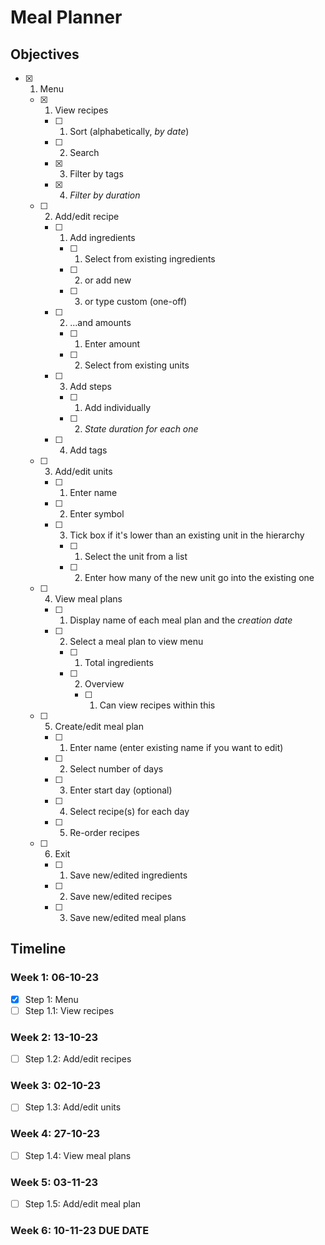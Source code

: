 # Meal Planner

## Objectives

- [x] 1. Menu
    - [x] 1. View recipes
        - [ ] 1. Sort (alphabetically, _by date_)
        - [ ] 2. Search
        - [x] 3. Filter by tags
        - [x] 4. *Filter by duration*
    - [ ] 2. Add/edit recipe
        - [ ] 1. Add ingredients
            - [ ] 1. Select from existing ingredients
            - [ ] 2. or add new
            - [ ] 3. or type custom (one-off)
        - [ ] 2. ...and amounts
            - [ ] 1. Enter amount
            - [ ] 2. Select from existing units
        - [ ] 3. Add steps
            - [ ] 1. Add individually
            - [ ] 2. _State duration for each one_
        - [ ] 4. Add tags
    - [ ] 3. Add/edit units
        - [ ] 1. Enter name
        - [ ] 2. Enter symbol
        - [ ] 3. Tick box if it's lower than an existing unit in the hierarchy
            - [ ] 1. Select the unit from a list
            - [ ] 2. Enter how many of the new unit go into the existing one
    - [ ] 4. View meal plans
        - [ ] 1. Display name of each meal plan and the _creation date_
        - [ ] 2. Select a meal plan to view menu
            - [ ] 1. Total ingredients
            - [ ] 2. Overview
                - [ ] 1. Can view recipes within this
    - [ ] 5. Create/edit meal plan
        - [ ] 1. Enter name (enter existing name if you want to edit)
        - [ ] 2. Select number of days
        - [ ] 3. Enter start day (optional)
        - [ ] 4. Select recipe(s) for each day
        - [ ] 5. Re-order recipes
    - [ ] 6. Exit
        - [ ] 1. Save new/edited ingredients
        - [ ] 2. Save new/edited recipes
        - [ ] 3. Save new/edited meal plans

## Timeline

### Week 1: 06-10-23

- [x] Step 1: Menu
- [ ] Step 1.1: View recipes

### Week 2: 13-10-23

- [ ] Step 1.2: Add/edit recipes

### Week 3: 02-10-23

- [ ] Step 1.3: Add/edit units

### Week 4: 27-10-23

- [ ] Step 1.4: View meal plans

### Week 5: 03-11-23

- [ ] Step 1.5: Add/edit meal plan

### Week 6: 10-11-23 **DUE DATE**
